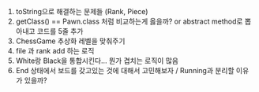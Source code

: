 1. toString으로 해결하는 문제들 (Rank, Piece)
2. getClass() == Pawn.class 처럼 비교하는게 옳을까? or abstract method로 뽑아내고 코드를 5줄 추가
3. ChessGame 추상화 레벨을 맞춰주기
4. file 과 rank add 하는 로직
5. White랑 Black을 통합시킨다... 뭔가 겹치는 로직이 많음
6. End 상태에서 보드를 갖고있는 것에 대해서 고민해보자 / Running과 분리할 이유가 있을까?